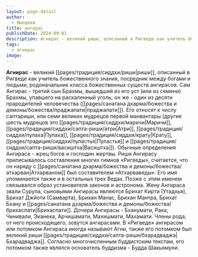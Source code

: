 ```yaml
---
layout: page-detail
author:
  - Яшодеви
title: ангирас
publishDate: 2024-09-01
description: Агнирас - великий риши, описанный в Ригведе как учитель божественного знания, посредник между богами и людьми, родоначальник класса божественных существ ангирасов.
tags:
  - агнирас
image:
---
```

**Агнирас** - великий [[pages/традиция/сиддхи/риши|риши]], описанный в Ригведе как учитель божественного знания, посредник между богами и людьми, родоначальник класса божественных существ ангирасов. Сам Ангирас - третий сын Брахмы, вышедший из его уст (или из семени) Брахмы, упавшего на раскаленный уголь; он же - один из десяти прародителей человечества ([[pages/санатана дхарма/божества и демоны/божества/праджапати|праджапати]]). Его относят к числу саптариши, или семи великих мудрецов первой манвантары (другие шесть мудрецов это [[pages/традиция/сиддхи/маричи|Маричи]], [[pages/традиция/сиддхи/сапта-риши/атри|Атри]], [[pages/традиция/сиддхи/пулаха|Пулаха]], [[pages/традиция/сиддхи/крату|Крату]], [[pages/традиция/сиддхи/пуластья|Пуластья]] и [[pages/традиция/сиддхи/сапта-риши/васиштха|Васиштха]]). Обычные определения Ангираса - жрец богов и господин жертвы.
Риши Ангирасу приписывалось составление многих гимнов «Ригведы», считается, что он наряду с [[pages/санатана дхарма/божества и демоны/божества/атхарван|Атхарваном]] был составителем «Атхарваведы». Его имя упоминается также и в остальных трех Ведах. Позже с этим именем связывался образ установителя законов и астронома.
Жену Ангираса звали Сурупа, сыновьями Ангирасы являются Брихат Кирти (Утадхья), Брихат Джйоти (Самварта), Брихан Манас, Брихан Мантра, Брихат Бхану и [[pages/санатана дхарма/божества и демоны/божества/брихаспати|Брихаспати]]. Дочери Ангирасы - Бханумати, Рака, Чинивали, Эканека, Арчишамати, Махишмати, Махамати. Члены рода, от него происходящего, зовутся ангирасами. В «Ригведе» ангирасом или потомком Ангираса иногда называют Агни, также его потомком был великий риши [[pages/традиция/сиддхи/сапта-риши/бхарадваджа|Бхарадваджа]]. Согласно многочисленным буддистским текстам, его потомком также являлся основатель буддизма - Будда Шакьямуни.

